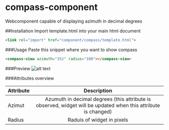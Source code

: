 # compass-component
Webcomponent capable of displaying azimuth in decimal degrees

##Installation
Import template.html into your main html document
```html
<link rel="import" href="component/compass/template.html">
```

###Usage 
Paste this snippet where you want to show compass
```html
<compass-view azimuth="352" radius="100"></compass-view>
```

###Preview
![alt text](https://i.imgur.com/u86ho5t.png?1 "Preview")

###Attributes overview

| Attribute     | Description   |
| ------------- |:-------------:|
| Azimut        | Azumuth in decimal degrees (this attribute is observed, widget will be updated when this attribute is changed) |
| Radius        | Raduis of widget in pixels      |

